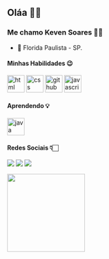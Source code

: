 ## Oláa 👋🏻

### Me chamo Keven Soares 👦🏻


- 📍 Florida Paulista - SP.
 
 
#### Minhas Habilidades 😉

<img src="https://cdn.jsdelivr.net/gh/devicons/devicon/icons/html5/html5-plain.svg" alt="html" width="40" height="40" style="max-width:100%;"></img>
<img src="https://cdn.jsdelivr.net/gh/devicons/devicon/icons/css3/css3-plain.svg" alt="css" width="40" height="40" style="max-width:100%;"></img>
<img src="https://cdn.icon-icons.com/icons2/936/PNG/512/github-logo_icon-icons.com_73546.png" alt="github" width="40" height="40" style="max-width:100%;"></img>
<img src="https://cdn.jsdelivr.net/gh/devicons/devicon/icons/javascript/javascript-plain.svg" alt="javascript" width="40" height="40" style="max-width:100%;"></img> 

#### Aprendendo 💡

<!-- <img src="https://cdn.icon-icons.com/icons2/2107/PNG/512/file_type_reactjs_icon_130205.png" alt="React" width="40" height="40" style="max-width:100%;"></img>
<img src="https://cdn.jsdelivr.net/gh/devicons/devicon/icons/javascript/javascript-plain.svg" alt="javascript" width="40" height="40" style="max-width:100%;"></img> -->
<img src="https://cdn.jsdelivr.net/gh/devicons/devicon/icons/java/java-original.svg"  alt="java" width="40" height="40" style="max-width:100%;" />






#### Redes Sociais 👇🏻


   <a href="https://www.instagram.com/kevensoares.2131/" target="_blank"><img src="https://img.shields.io/badge/-Keven%20Soares-6633cc?style=flat-square&logo=instagram&logoColor=white" target="_blank"></a> 
   <a href="mailto:kevensoares.2131@gmail.com" target="_blank"><img src="https://img.shields.io/badge/-kevensoares.2131@gmail.com-6633cc?style=flat-square&logo=Gmail&logoColor=white" target="_blank"></a> 
<a href="https://www.linkedin.com/in/keven-desenvolvedor/" target="_blank"><img src="https://img.shields.io/badge/-Bruno%20Soares-6633cc?style=flat-square&logo=Linkedin&logoColor=white" target="_blank"></a>
 
<div>
   <img height="180em" src="https://github-readme-stats.vercel.app/api/top-langs/?username=kevensoares-10&layout=compact&langs_count=7&theme=white"/>
